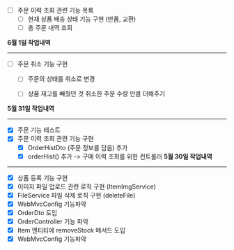 - [ ] 주문 이력 조회 관련 기능 목록
  - [ ] 현재 상품 배송 상태 기능 구현 (반품, 교환)
  - [ ] 총 주문 내역 조회

**6월 1일 작업내역**

---

- [ ] 주문 취소 기능 구현
  - [ ] 주문의 상태를 취소로 변경
  - [ ] 상품 재고를 빼줬던 것 취소한 주문 수량 만큼 더해주기


**5월 31일 작업내역**

---

- [x] 주문 기능 테스트
- [x] 주문 이력 조회 관련 기능 구현
  - [x] OrderHistDto (주문 정보를 담음) 추가
  - [x] orderHist() 추가 -> 구매 이력 조회를 위한 컨트롤러
**5월 30일 작업내역**

---

- [x] 상품 등록 기능 구현
- [x] 이미지 파일 업로드 관련 로직 구현 (ItemImgService)
- [x] FileService 파일 삭제 로직 구현 (deleteFile)
- [x] WebMvcConfig 기능파악
- [x] OrderDto 도입
- [x] OrderController 기능 파악
- [x] Item 엔티티에 removeStock 메서드 도입
- [x] WebMvcConfig 기능파악